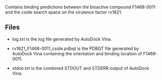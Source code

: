 Contains binding predictions between the bioactive compound F1468-0011 and the cside search space on the virulence factor rv1821.

## Files

- log.txt is the log file generated by AutoDock Vina.

- rv1821_F1468-0011_cside.pdbqt is the PDBQT file generated by AutoDock Vina containing the orientation and binding location of F1468-0011.

- stdoe.txt is the combined STDOUT and STDERR output of AutoDock Vina.

